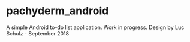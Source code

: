 # pachyderm_android
A simple Android to-do list application. Work in progress. Design by Luc Schulz - September 2018
